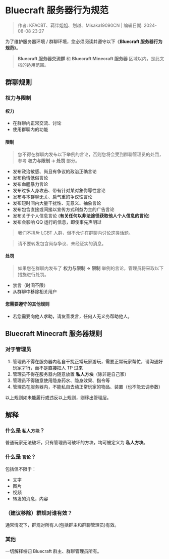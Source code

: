 # Bluecraft 服务器行为规范

> 作者: KFACBT、羁绊姐姐、划越、Misaka19090CN | 编辑日期: 2024-08-08 23:27

为了维护服务器环境 / 群聊环境，您必须阅读并遵守以下《**Bluecraft 服务器行为规范**》。

> **Bluecraft 服务器交流群** 和 **Bluecraft Minecraft 服务器** 区域以内，是此文档的适用范围。

## 群聊规则

### 权力与限制

#### 权力

 - 在群聊内正常交流、讨论
 - 使用群聊内的功能

#### 限制

>您不得在群聊内发布以下举例的言论，否则您将会受到群聊管理员的处罚，参考 **权力与限制 -> 处罚** 部分。
 - 发布政治敏感、尚且有争议的政治正确言论
 - 发布色情低俗言论
 - 发布血腥暴力言论
 - 发布过多人身攻击、带有针对某对象侮辱性言论
 - 发布与本群聊无关、戾气重的争议性言论
 - 发布短时间内大量干扰性、无意义、抽象言论
 - 发布包含直接或间接以宣传方式利益为主的广告言论
 - 发布关于个人信息言论 (**有关任何以非法途径获取他人个人信息的言论**)
 - 发布会影响 QQ 运行的信息，即使事先声明过

>我们不排斥 LGBT 人群，但不允许在群聊内讨论这类话题。

>请不要转发包含尚存争议、未经证实的消息。

#### 处罚

>如果您在群聊内发布了 **权力与限制 -> 限制** 举例的言论，管理员将采取以下措施进行处罚。
 - 禁言（时间不限）
 - 从群聊中移除相关用户

#### 您需要遵守的其他规则

 - 若您需要向他人求助，请友善发言，任何人无义务帮助他人。

## Bluecraft Minecraft 服务器规则

### 对于管理员

1. 管理员不得在服务器内私自干扰正常玩家游玩，需要正常玩家帮忙，请沟通好玩家才行，而不是直接把人 TP 过来
2. 管理员不得在服务器内随意放置 **私人方块**（除非是自己家）
3. 管理员不得随意使用隐身药水、隐身效果、指令等
4. 管理员在服务器内，不能私自去动正常玩家的物品、装置（也不能去调参数）

以上规则如未能履行或违反以上规则，则移出管理层。

## 解释

### 什么是 `私人方块`？

普通玩家无法破坏，只有管理员可破坏的方块，均可被定义为 **私人方块**。

### 什么是 `言论`？

包括但不限于：

 - 文字
 - 图片
 - 视频
 - 转发的消息，内容

### （建议移除）群规对谁有效？

通常情况下，群规对所有人(包括群主和群聊管理员)有效。

### 其他

一切解释权归 Bluecraft 群主、群聊管理员所有。
